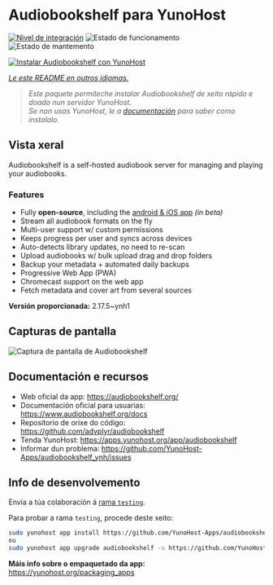 <!--
NOTA: Este README foi creado automáticamente por <https://github.com/YunoHost/apps/tree/master/tools/readme_generator>
NON debe editarse manualmente.
-->

# Audiobookshelf para YunoHost

[![Nivel de integración](https://apps.yunohost.org/badge/integration/audiobookshelf)](https://ci-apps.yunohost.org/ci/apps/audiobookshelf/)
![Estado de funcionamento](https://apps.yunohost.org/badge/state/audiobookshelf)
![Estado de mantemento](https://apps.yunohost.org/badge/maintained/audiobookshelf)

[![Instalar Audiobookshelf con YunoHost](https://install-app.yunohost.org/install-with-yunohost.svg)](https://install-app.yunohost.org/?app=audiobookshelf)

*[Le este README en outros idiomas.](./ALL_README.md)*

> *Este paquete permíteche instalar Audiobookshelf de xeito rápido e doado nun servidor YunoHost.*  
> *Se non usas YunoHost, le a [documentación](https://yunohost.org/install) para saber como instalalo.*

## Vista xeral

Audiobookshelf is a self-hosted audiobook server for managing and playing your audiobooks.

### Features

* Fully **open-source**, including the [android & iOS app](https://github.com/advplyr/audiobookshelf-app) *(in beta)*
* Stream all audiobook formats on the fly
* Multi-user support w/ custom permissions
* Keeps progress per user and syncs across devices
* Auto-detects library updates, no need to re-scan
* Upload audiobooks w/ bulk upload drag and drop folders
* Backup your metadata + automated daily backups
* Progressive Web App (PWA)
* Chromecast support on the web app
* Fetch metadata and cover art from several sources

**Versión proporcionada:** 2.17.5~ynh1

## Capturas de pantalla

![Captura de pantalla de Audiobookshelf](./doc/screenshots/audiobookshelf.jpg)

## Documentación e recursos

- Web oficial da app: <https://audiobookshelf.org/>
- Documentación oficial para usuarias: <https://www.audiobookshelf.org/docs>
- Repositorio de orixe do código: <https://github.com/advplyr/audiobookshelf>
- Tenda YunoHost: <https://apps.yunohost.org/app/audiobookshelf>
- Informar dun problema: <https://github.com/YunoHost-Apps/audiobookshelf_ynh/issues>

## Info de desenvolvemento

Envía a túa colaboración á [rama `testing`](https://github.com/YunoHost-Apps/audiobookshelf_ynh/tree/testing).

Para probar a rama `testing`, procede deste xeito:

```bash
sudo yunohost app install https://github.com/YunoHost-Apps/audiobookshelf_ynh/tree/testing --debug
ou
sudo yunohost app upgrade audiobookshelf -u https://github.com/YunoHost-Apps/audiobookshelf_ynh/tree/testing --debug
```

**Máis info sobre o empaquetado da app:** <https://yunohost.org/packaging_apps>
